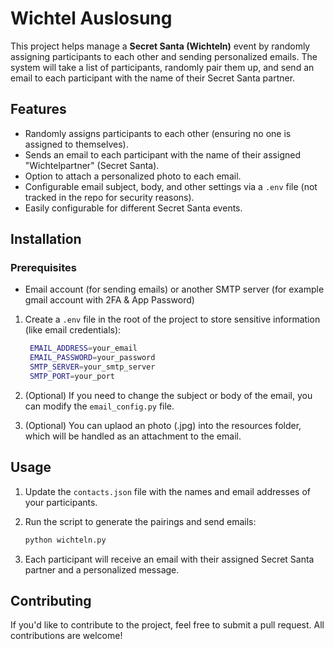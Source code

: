 # Wichtel Auslosung

This project helps manage a **Secret Santa (Wichteln)** event by randomly assigning participants to each other and sending personalized emails. The system will take a list of participants, randomly pair them up, and send an email to each participant with the name of their Secret Santa partner.

## Features

- Randomly assigns participants to each other (ensuring no one is assigned to themselves).
- Sends an email to each participant with the name of their assigned "Wichtelpartner" (Secret Santa).
- Option to attach a personalized photo to each email.
- Configurable email subject, body, and other settings via a `.env` file (not tracked in the repo for security reasons).
- Easily configurable for different Secret Santa events.

## Installation

### Prerequisites
- Email account (for sending emails) or another SMTP server (for example gmail account with 2FA & App Password)

1. Create a `.env` file in the root of the project to store sensitive information (like email credentials):

   ```bash
    EMAIL_ADDRESS=your_email
    EMAIL_PASSWORD=your_password
    SMTP_SERVER=your_smtp_server
    SMTP_PORT=your_port
   ````

2. (Optional) If you need to change the subject or body of the email, you can modify the `email_config.py` file.
3. (Optional) You can uplaod an photo (.jpg) into the resources folder, which will be handled as an attachment to the email.
## Usage

1. Update the `contacts.json` file with the names and email addresses of your participants.
2. Run the script to generate the pairings and send emails:

   ```bash
   python wichteln.py
   ```

3. Each participant will receive an email with their assigned Secret Santa partner and a personalized message.

## Contributing
If you'd like to contribute to the project, feel free to submit a pull request. All contributions are welcome!